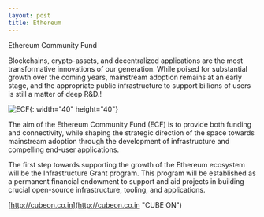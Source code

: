 ```yaml
---
layout: post
title: Ethereum
---
```

Ethereum
Community
Fund

Blockchains, crypto-assets, and decentralized applications are the most transformative innovations of our generation. 
While poised for substantial growth over the coming years, mainstream adoption remains at an early stage, 
and the appropriate public infrastructure to support billions of users is still a matter of deep R&D.!

![ECF](https://ecf.network./static/media/logo.1b9de7fd.svg){: width="40" height="40"}

The aim of the Ethereum Community Fund (ECF) is to provide both funding and connectivity, while shaping the strategic 
direction of the space towards mainstream adoption through the development of infrastructure and compelling 
end-user applications.

The first step towards supporting the growth of the Ethereum ecosystem will be the Infrastructure Grant program. 
This program will be established as a permanent financial endowment to support and aid projects in building crucial 
open-source infrastructure, tooling, and applications. 

[http://cubeon.co.in](http://cubeon.co.in "CUBE ON")
